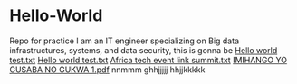 # Hello-World
 Repo for practice
 I am an IT engineer specializing on Big data infrastructures, systems, and data security, this is gonna be [Hello world test.txt](https://github.com/jcneretsabagabo/Hello-World/files/7318307/Hello.world.test.txt)
[Hello world test.txt](https://github.com/jcneretsabagabo/Hello-World/files/7318308/Hello.world.test.txt)
[Africa tech event link summit.txt](https://github.com/jcneretsabagabo/Hello-World/files/7318309/Africa.tech.event.link.summit.txt)
[IMIHANGO YO GUSABA NO GUKWA 1.pdf](https://github.com/jcneretsabagabo/Hello-World/files/7318310/IMIHANGO.YO.GUSABA.NO.GUKWA.1.pdf)
nnmmm
ghhjjjjj
hhjjkkkkk
